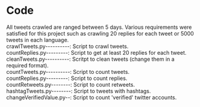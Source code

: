 # Code
All tweets crawled are ranged between 5 days. Various requirements were satisfied for this project such as crawling 20 replies for each tweet or 5000 tweets in each language.<br/>
crawlTweets.py----------: Script to crawl tweets.<br/>
countReplies.py---------: Script to get at least 20 replies for each tweet.<br/>
cleanTweets.py----------: Scritpt to clean tweets (change them in a required format).<br/>
countTweets.py----------: Script to count tweets.<br/>
countReplies.py---------: Script to count replies.<br/>
countRetweets.py--------: Script to count retweets.<br/>
hashtagTweets.py--------: Script to tweets with hashtags.<br/>
changeVerifiedValue.py--: Script to count 'verified' twitter accounts.<br/>
